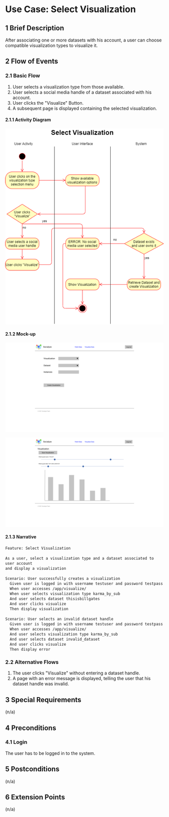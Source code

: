 # Use Case: Select Visualization

## 1 Brief Description

After associating one or more datasets with his account, a user can choose compatible visualization types to visualize it.

## 2 Flow of Events

### 2.1 Basic Flow

1. User selects a visualization type from those available.
2. User selects a social media handle of a dataset associated with his account.
3. User clicks the "Visualize" Button.
4. A subsequent page is displayed containing the selected visualization.

#### 2.1.1 Activity Diagram

![Select Visualization Activity Diagram](choosevisualization.png)

#### 2.1.2 Mock-up

![Select Visualization](../../mockup/viz_form.png)

![Show Visualization](../../mockup/viz_view.png)

#### 2.1.3 Narrative

```gherkin
Feature: Select Visualization

As a user, select a visualization type and a dataset associated to user account
and display a visualization

Scenario: User successfully creates a visualization
  Given user is logged in with username testuser and password testpass
  When user accesses /app/visualize/
  When user selects visualization type karma_by_sub
  And user selects dataset thisisbillgates
  And user clicks visualize
  Then display visualization

Scenario: User selects an invalid dataset handle
  Given user is logged in with username testuser and password testpass
  When user accesses /app/visualize/
  And user selects visualization type karma_by_sub
  And user selects dataset invalid_dataset
  And user clicks visualize
  Then display error
```

### 2.2 Alternative Flows

1. The user clicks "Visualize" without entering a dataset handle.
2. A page with an error message is displayed, telling the user that his dataset handle was invalid.

## 3 Special Requirements

(n/a)

## 4 Preconditions

### 4.1 Login

The user has to be logged in to the system.

## 5 Postconditions

(n/a)

## 6 Extension Points

(n/a)
